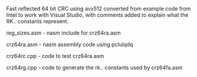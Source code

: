 Fast reflected 64 bit CRC using avx512 converted from example code from Intel to work with Visual Studio, with comments added to explain what the RK.. constants represent.

reg_sizes.asm - nasm include for crz64ra.asm

crz64ra.asm - nasm assembly code using pclulqdq

crz64rc.cpp - code to test crz64ra.asm

crz64rg.cpp - code to generate the rk.. constants used by crz64fa.asm
